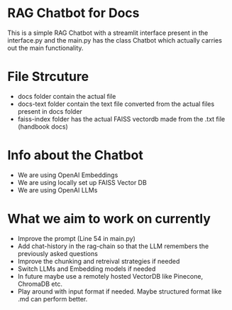 # RAG Chatbot for Docs
This is a simple RAG Chatbot with a streamlit interface present in the interface.py and the main.py has the class Chatbot which actually carries out the main functionality.

# File Strcuture
- docs folder contain the actual file
- docs-text folder contain the text file converted from the actual files present in docs folder
- faiss-index folder has the actual FAISS vectordb made from the .txt file (handbook docs)

# Info about the Chatbot
- We are using OpenAI Embeddings
- We are using locally set up FAISS Vector DB
- We are using OpenAI LLMs

# What we aim to work on currently
- Improve the prompt (Line 54 in main.py)
- Add chat-history in the rag-chain so that the LLM remembers the previously asked questions
- Improve the chunking and retreival strategies if needed
- Switch LLMs and Embedding models if needed
- In future maybe use a remotely hosted VectorDB like Pinecone, ChromaDB etc.
- Play around with input format if needed. Maybe structured format like .md can perform better.
